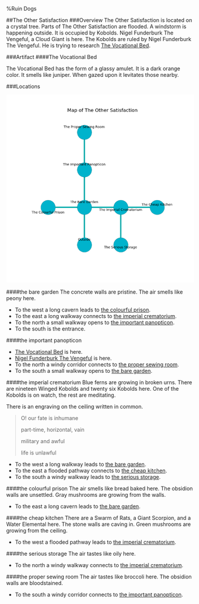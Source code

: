 %Ruin Dogs

##The Other Satisfaction
###Overview
The Other Satisfaction is located on a crystal tree. Parts of The Other Satisfaction are flooded. A windstorm is happening outside. It is occupied by Kobolds. <a name="Nigel-Funderburk-The-Vengeful"></a>Nigel Funderburk The Vengeful, a Cloud Giant is here. The Kobolds are ruled by Nigel Funderburk The Vengeful. He  is trying to research [The Vocational Bed](#The-Vocational-Bed). 



###Artifact
####<a name="The-Vocational-Bed"></a>The Vocational Bed


The Vocational Bed has the form of a glassy amulet. It is a dark orange color. It smells like juniper. When gazed upon it levitates those nearby. 





###Locations


![](../v2/images/The-Other-Satisfaction.png)

####<a name="the-bare-garden"></a>the bare garden
The concrete walls are pristine. The air smells like peony here. 



* To the west a long cavern leads to [the colourful prison](#the-colourful-prison).
* To the east a long walkway connects to [the imperial crematorium](#the-imperial-crematorium).
* To the north a small walkway opens to [the important panopticon](#the-important-panopticon).
* To the south is the entrance.


####<a name="the-important-panopticon"></a>the important panopticon




* [The Vocational Bed](#The-Vocational-Bed) is here.
* [Nigel Funderburk The Vengeful](#Nigel-Funderburk-The-Vengeful) is here.
* To the north a windy corridor connects to [the proper sewing room](#the-proper-sewing-room).
* To the south a small walkway opens to [the bare garden](#the-bare-garden).


####<a name="the-imperial-crematorium"></a>the imperial crematorium
Blue ferns are growing in broken urns. There are nineteen Winged Kobolds and twenty six Kobolds here. One of the Kobolds is on watch, the rest are meditating. 

There is an engraving on the ceiling written in common. 

> O! our fate is inhumane
>
> part-time, horizontal, vain
>
> military and awful
>
> life is unlawful
>


* To the west a long walkway leads to [the bare garden](#the-bare-garden).
* To the east a flooded pathway connects to [the cheap kitchen](#the-cheap-kitchen).
* To the south a windy walkway leads to [the serious storage](#the-serious-storage).


####<a name="the-colourful-prison"></a>the colourful prison
The air smells like bread baked here. The obsidion walls are unsettled. Gray mushrooms are growing from the walls. 



* To the east a long cavern leads to [the bare garden](#the-bare-garden).


####<a name="the-cheap-kitchen"></a>the cheap kitchen
There are a Swarm of Rats, a Giant Scorpion, and a Water Elemental here. The stone walls are caving in. Green mushrooms are growing from the ceiling. 



* To the west a flooded pathway leads to [the imperial crematorium](#the-imperial-crematorium).


####<a name="the-serious-storage"></a>the serious storage
The air tastes like oily here. 



* To the north a windy walkway connects to [the imperial crematorium](#the-imperial-crematorium).


####<a name="the-proper-sewing-room"></a>the proper sewing room
The air tastes like broccoli here. The obsidion walls are bloodstained. 



* To the south a windy corridor connects to [the important panopticon](#the-important-panopticon).


